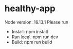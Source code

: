 ﻿# healthy-app
 
Node version: 16.13.1
Please run
- Install: npm install
- Run local: npm run dev
- Build: npm run build
